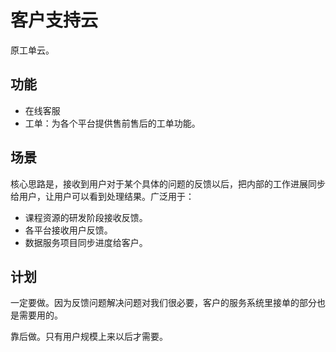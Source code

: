# 客户支持云

原工单云。

## 功能

- 在线客服
- 工单：为各个平台提供售前售后的工单功能。

## 场景

核心思路是，接收到用户对于某个具体的问题的反馈以后，把内部的工作进展同步给用户，让用户可以看到处理结果。广泛用于：

- 课程资源的研发阶段接收反馈。
- 各平台接收用户反馈。
- 数据服务项目同步进度给客户。

## 计划

一定要做。因为反馈问题解决问题对我们很必要，客户的服务系统里接单的部分也是需要用的。

靠后做。只有用户规模上来以后才需要。